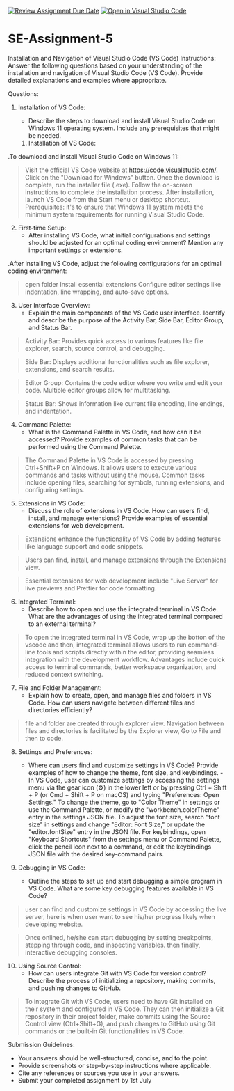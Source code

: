 [![Review Assignment Due Date](https://classroom.github.com/assets/deadline-readme-button-24ddc0f5d75046c5622901739e7c5dd533143b0c8e959d652212380cedb1ea36.svg)](https://classroom.github.com/a/XoLGRbHq)
[![Open in Visual Studio Code](https://classroom.github.com/assets/open-in-vscode-718a45dd9cf7e7f842a935f5ebbe5719a5e09af4491e668f4dbf3b35d5cca122.svg)](https://classroom.github.com/online_ide?assignment_repo_id=15242423&assignment_repo_type=AssignmentRepo)
# SE-Assignment-5
Installation and Navigation of Visual Studio Code (VS Code)
 Instructions:
Answer the following questions based on your understanding of the installation and navigation of Visual Studio Code (VS Code). Provide detailed explanations and examples where appropriate.

 Questions:

1. Installation of VS Code:
   - Describe the steps to download and install Visual Studio Code on Windows 11 operating system. Include any prerequisites that might be needed.

   1. Installation of VS Code:

.To download and install Visual Studio Code on Windows 11:

>Visit the official VS Code website at https://code.visualstudio.com/.
>Click on the "Download for Windows" button.
>Once the download is complete, run the installer file (.exe).
>Follow the on-screen instructions to complete the installation process.
>After installation, launch VS Code from the Start menu or desktop shortcut.
>Prerequisites: it's to ensure that Windows 11 system meets the minimum system requirements for running Visual Studio Code.



2. First-time Setup:
   - After installing VS Code, what initial configurations and settings should be adjusted for an optimal coding environment? Mention any important settings or extensions.

.After installing VS Code, adjust the following configurations for an optimal coding environment:

>open folder
>Install essential extensions 
>Configure editor settings like indentation, line wrapping, and auto-save options.

3. User Interface Overview:
   - Explain the main components of the VS Code user interface. Identify and describe the purpose of the Activity Bar, Side Bar, Editor Group, and Status Bar.

>Activity Bar: Provides quick access to various features like file explorer, search, source control, and debugging.

>Side Bar: Displays additional functionalities such as file explorer, extensions, and search results.

>Editor Group: Contains the code editor where you write and edit your code. Multiple editor groups allow for multitasking.

>Status Bar: Shows information like current file encoding, line endings, and indentation.

4. Command Palette:
   - What is the Command Palette in VS Code, and how can it be accessed? Provide examples of common tasks that can be performed using the Command Palette.
>The Command Palette in VS Code is accessed by pressing Ctrl+Shift+P on Windows. 
>It allows users to execute various commands and tasks without using the mouse. 
>Common tasks include opening files, searching for symbols, running extensions, and configuring settings.

5. Extensions in VS Code:
   - Discuss the role of extensions in VS Code. How can users find, install, and manage extensions? Provide examples of essential extensions for web development.
>Extensions enhance the functionality of VS Code by adding features like language support and code snippets. 

>Users can find, install, and manage extensions through the Extensions view. 

>Essential extensions for web development include "Live Server" for live previews and Prettier for code formatting.

6. Integrated Terminal:
   - Describe how to open and use the integrated terminal in VS Code. What are the advantages of using the integrated terminal compared to an external terminal?
>To open the integrated terminal in VS Code, wrap up the botton of the vscode and then, integrated terminal allows users to run command-line tools and scripts directly within the editor, providing seamless integration with the development workflow. 
>Advantages include quick access to terminal commands, better workspace organization, and reduced context switching.

7. File and Folder Management:
   - Explain how to create, open, and manage files and folders in VS Code. How can users navigate between different files and directories efficiently?
> file and folder are created through explorer view.
>Navigation between files and directories is facilitated by the Explorer view, Go to File and then to code.

8. Settings and Preferences:
   - Where can users find and customize settings in VS Code? Provide examples of how to change the theme, font size, and keybindings.
   -In VS Code, user can customize settings by accessing the settings menu via the gear icon (⚙) in the lower left or by pressing Ctrl + Shift + P (or Cmd + Shift + P on macOS) and typing "Preferences: Open Settings." To change the theme, go to "Color Theme" in settings or use the Command Palette, or modify the "workbench.colorTheme" entry in the settings JSON file. To adjust the font size, search "font size" in settings and change "Editor: Font Size," or update the "editor.fontSize" entry in the JSON file. For keybindings, open "Keyboard Shortcuts" from the settings menu or Command Palette, click the pencil icon next to a command, or edit the keybindings JSON file with the desired key-command pairs.

9. Debugging in VS Code:
   - Outline the steps to set up and start debugging a simple program in VS Code. What are some key debugging features available in VS Code?
>user can find and customize settings in VS Code by accessing the live server, here is when user want to see his/her progress likely when developing website.

> Once onlined, he/she can start debugging by setting breakpoints, stepping through code, and inspecting variables.
> then finally, interactive debugging consoles.

10. Using Source Control:
    - How can users integrate Git with VS Code for version control? Describe the process of initializing a repository, making commits, and pushing changes to GitHub.
>To integrate Git with VS Code, users need to have Git installed on their system and configured in VS Code. They can then initialize a Git repository in their project folder, make commits using the Source Control view (Ctrl+Shift+G), and push changes to GitHub using Git commands or the built-in Git functionalities in VS Code.

 Submission Guidelines:
- Your answers should be well-structured, concise, and to the point.
- Provide screenshots or step-by-step instructions where applicable.
- Cite any references or sources you use in your answers.
- Submit your completed assignment by 1st July 

